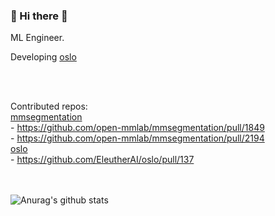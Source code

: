 ### <div align="left">  👋 Hi there 👋

  <div align="left"> 
  ML Engineer.
  
  Developing [oslo](http://oslo.eleuther.ai/index.html)
    
  <br/><br/>

Contributed repos: <br/>
   [mmsegmentation](https://github.com/open-mmlab/mmsegmentation) <br/>
    - https://github.com/open-mmlab/mmsegmentation/pull/1849 <br/>
    - https://github.com/open-mmlab/mmsegmentation/pull/2194 <br/>
   [oslo]([url](https://github.com/EleutherAI/oslo)) <br/>
    - https://github.com/EleutherAI/oslo/pull/137 <br/>
<br/><br/>
    
![Anurag's github stats](https://github-readme-stats.vercel.app/api?username=jinwonkim93&show_icons=true&theme=material-palenight)</div>

<!--
**jinwonkim93/jinwonkim93** is a ✨ _special_ ✨ repository because its `README.md` (this file) appears on your GitHub profile.

Here are some ideas to get you started:

- 🔭 I’m currently working on ...
- 🌱 I’m currently learning ...
- 👯 I’m looking to collaborate on ...
- 🤔 I’m looking for help with ...
- 💬 Ask me about ...
- 📫 How to reach me: ...
- 😄 Pronouns: ...
- ⚡ Fun fact: ...
-->
